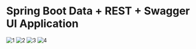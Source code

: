 # Spring Boot Data + REST + Swagger UI Application
![1](https://user-images.githubusercontent.com/101325108/173817908-cdbc2c31-e54d-4f66-99a5-615302786ae0.png)
![2](https://user-images.githubusercontent.com/101325108/173817915-46747f31-1264-42ca-b32d-2855260b63ee.png)
![3](https://user-images.githubusercontent.com/101325108/173817922-968348d1-1839-4090-939f-3becd3d6e63a.png)
![4](https://user-images.githubusercontent.com/101325108/173817932-8a05c6b1-e717-4365-98aa-43dbde55e483.png)
